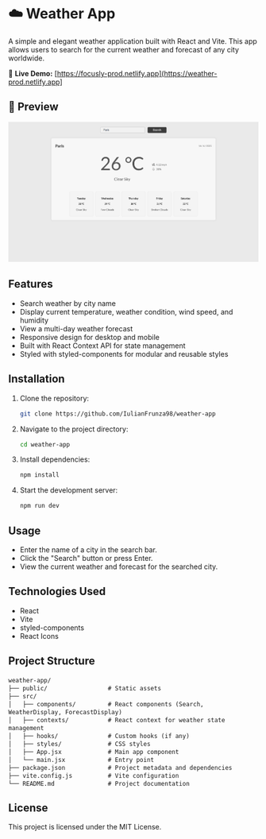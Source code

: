 # ☁️ Weather App

A simple and elegant weather application built with React and Vite. This app allows users to search for the current weather and forecast of any city worldwide.

🔗 **Live Demo:** [https://focusly-prod.netlify.app](https://weather-prod.netlify.app]

## 📸 Preview

![App Screenshot](./public/weather-app.png)

## Features

- Search weather by city name
- Display current temperature, weather condition, wind speed, and humidity
- View a multi-day weather forecast
- Responsive design for desktop and mobile
- Built with React Context API for state management
- Styled with styled-components for modular and reusable styles

## Installation

1. Clone the repository:
   ```bash
   git clone https://github.com/IulianFrunza98/weather-app
   ```
2. Navigate to the project directory:
   ```bash
   cd weather-app
   ```
3. Install dependencies:
   ```bash
   npm install
   ```
4. Start the development server:
   ```bash
   npm run dev
   ```

## Usage

- Enter the name of a city in the search bar.
- Click the "Search" button or press Enter.
- View the current weather and forecast for the searched city.

## Technologies Used

- React
- Vite
- styled-components
- React Icons

## Project Structure

```
weather-app/
├── public/                 # Static assets
├── src/
│   ├── components/         # React components (Search, WeatherDisplay, ForecastDisplay)
│   ├── contexts/           # React context for weather state management
│   ├── hooks/              # Custom hooks (if any)
│   ├── styles/             # CSS styles
│   ├── App.jsx             # Main app component
│   └── main.jsx            # Entry point
├── package.json            # Project metadata and dependencies
├── vite.config.js          # Vite configuration
└── README.md               # Project documentation
```

## License

This project is licensed under the MIT License.
